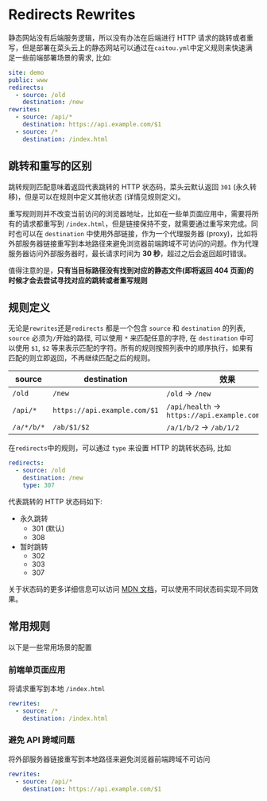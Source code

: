 # Redirects Rewrites

静态网站没有后端服务逻辑，所以没有办法在后端进行 HTTP 请求的跳转或者重写，但是部署在菜头云上的静态网站可以通过在`caitou.yml`中定义规则来快速满足一些前端部署场景的需求, 比如:

```yaml
site: demo
public: www
redirects:
  - source: /old
    destination: /new
rewrites:
  - source: /api/*
    destination: https://api.example.com/$1
  - source: /*
    destination: /index.html
```

## 跳转和重写的区别

跳转规则匹配意味着返回代表跳转的 HTTP 状态码，菜头云默认返回 `301` (永久转移)，但是可以在规则中定义其他状态 (详情见规则定义)。

重写规则则并不改变当前访问的浏览器地址，比如在一些单页面应用中，需要将所有的请求都重写到 `/index.html`，但是链接保持不变，就需要通过重写来完成。同时也可以在 `destination` 中使用外部链接，作为一个代理服务器 (proxy)，比如将外部服务器链接重写到本地路径来避免浏览器前端跨域不可访问的问题。作为代理服务器访问外部服务器时，最长请求时间为 **30 秒**，超过之后会返回超时错误。

值得注意的是，**只有当目标路径没有找到对应的静态文件(即将返回 404 页面)的时候才会去尝试寻找对应的跳转或者重写规则**

## 规则定义

无论是`rewrites`还是`redirects` 都是一个包含 `source` 和 `destination` 的列表, `source` 必须为`/`开始的路径, 可以使用 `*` 来匹配任意的字符, 在 `destination` 中可以使用 `$1`, `$2` 等来表示匹配的字符。所有的规则按照列表中的顺序执行，如果有匹配的则立即返回，不再继续匹配之后的规则。

| source     | destination                  | 效果                                             |
| ---------- | ---------------------------- | ------------------------------------------------ |
| `/old`     | `/new`                       | `/old` → `/new`                                  |
| `/api/*`   | `https://api.example.com/$1` | `/api/health` → `https://api.example.com/health` |
| `/a/*/b/*` | `/ab/$1/$2`                  | `/a/1/b/2` → `/ab/1/2`                           |

在`redirects`中的规则，可以通过 `type` 来设置 HTTP 的跳转状态码, 比如

```yaml
redirects:
  - source: /old
    destination: /new
    type: 307
```

代表跳转的 HTTP 状态码如下:

- 永久跳转
  - 301 (默认)
  - 308
- 暂时跳转
  - 302
  - 303
  - 307

关于状态码的更多详细信息可以访问 [MDN 文档](https://developer.mozilla.org/en-US/docs/Web/HTTP/Redirections)，可以使用不同状态码实现不同效果。

## 常用规则

以下是一些常用场景的配置

### 前端单页面应用

将请求重写到本地 `/index.html`

```yaml
rewrites:
  - source: /*
    destination: /index.html
```

### 避免 API 跨域问题

将外部服务器链接重写到本地路径来避免浏览器前端跨域不可访问

```yaml
rewrites:
  - source: /api/*
    destination: https://api.example.com/$1
```
